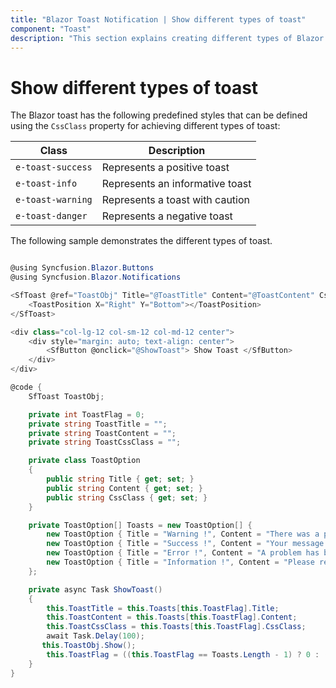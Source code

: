 ```yaml
---
title: "Blazor Toast Notification | Show different types of toast"
component: "Toast"
description: "This section explains creating different types of Blazor Toast component is displayed on a screen."
---
```


# Show different types of toast

The Blazor toast has the following predefined styles that can be defined using the `CssClass` property for achieving different types of toast:

| Class | Description |
| -------- | -------- |
| `e-toast-success` | Represents a positive toast |
| `e-toast-info` | Represents an informative toast |
| `e-toast-warning` | Represents a toast with caution |
| `e-toast-danger` | Represents a negative toast |

The following sample demonstrates the different types of toast.

```csharp

@using Syncfusion.Blazor.Buttons
@using Syncfusion.Blazor.Notifications

<SfToast @ref="ToastObj" Title="@ToastTitle" Content="@ToastContent" CssClass="@ToastCssClass">
    <ToastPosition X="Right" Y="Bottom"></ToastPosition>
</SfToast>

<div class="col-lg-12 col-sm-12 col-md-12 center">
    <div style="margin: auto; text-align: center">
        <SfButton @onclick="@ShowToast"> Show Toast </SfButton>
    </div>
</div>

@code {
    SfToast ToastObj;

    private int ToastFlag = 0;
    private string ToastTitle = "";
    private string ToastContent = "";
    private string ToastCssClass = "";

    private class ToastOption
    {
        public string Title { get; set; }
        public string Content { get; set; }
        public string CssClass { get; set; }
    }

    private ToastOption[] Toasts = new ToastOption[] {
        new ToastOption { Title = "Warning !", Content = "There was a problem with your network connection.", CssClass = "e-toast-warning" },
        new ToastOption { Title = "Success !", Content = "Your message has been sent successfully.", CssClass = "e-toast-success" },
        new ToastOption { Title = "Error !", Content = "A problem has been occurred while submitting your data.", CssClass = "e-toast-danger" },
        new ToastOption { Title = "Information !", Content = "Please read the comments carefully.", CssClass = "e-toast-info" }
    };

    private async Task ShowToast()
    {
        this.ToastTitle = this.Toasts[this.ToastFlag].Title;
        this.ToastContent = this.Toasts[this.ToastFlag].Content;
        this.ToastCssClass = this.Toasts[this.ToastFlag].CssClass;
        await Task.Delay(100);
       this.ToastObj.Show();
        this.ToastFlag = ((this.ToastFlag == Toasts.Length - 1) ? 0 : (this.ToastFlag + 1));
    }
}

```